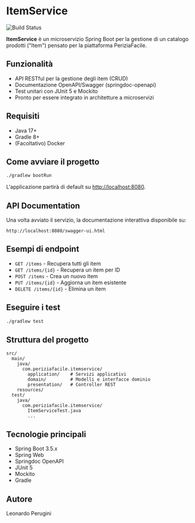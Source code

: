 # ItemService

![Build Status](https://github.com/leonardoperugini/itemservice/actions/workflows/ci.yml/badge.svg)


**ItemService** è un microservizio Spring Boot per la gestione di un catalogo prodotti ("Item") pensato per la piattaforma PeriziaFacile.

## Funzionalità

- API RESTful per la gestione degli item (CRUD)
- Documentazione OpenAPI/Swagger (springdoc-openapi)
- Test unitari con JUnit 5 e Mockito
- Pronto per essere integrato in architetture a microservizi

## Requisiti

- Java 17+
- Gradle 8+
- (Facoltativo) Docker

## Come avviare il progetto

```bash
./gradlew bootRun
```

L'applicazione partirà di default su [http://localhost:8080](http://localhost:8080).

## API Documentation

Una volta avviato il servizio, la documentazione interattiva disponibile su:

```
http://localhost:8080/swagger-ui.html
```

## Esempi di endpoint

- `GET /items` - Recupera tutti gli item
- `GET /items/{id}` - Recupera un item per ID
- `POST /items` - Crea un nuovo item
- `PUT /items/{id}` - Aggiorna un item esistente
- `DELETE /items/{id}` - Elimina un item

## Eseguire i test

```bash
./gradlew test
```

## Struttura del progetto

```
src/
  main/
    java/
      com.periziafacile.itemservice/
        application/    # Servizi applicativi
        domain/         # Modelli e interfacce dominio
        presentation/   # Controller REST
    resources/
  test/
    java/
      com.periziafacile.itemservice/
        ItemServiceTest.java
        ...
```

## Tecnologie principali

- Spring Boot 3.5.x
- Spring Web
- Springdoc OpenAPI
- JUnit 5
- Mockito
- Gradle

## Autore

Leonardo Perugini
